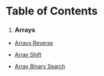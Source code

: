 # Table of Contents

1. ### Arrays

- [Arrays Reverse](javascript/code-challenges/arrays/ArrayReverse/README.md)

- [Array Shift](javascript/code-challenges/arrays/ArrayShift/README.md)

- [Array Binary Search](javascript/code-challenges/arrays/arrayBinarySearch/README.md)
